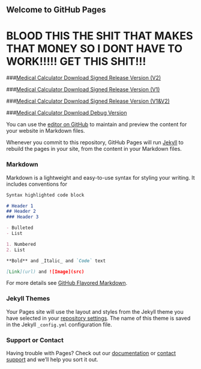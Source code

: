 ## Welcome to GitHub Pages
# BLOOD THIS THE SHIT THAT MAKES THAT MONEY SO I DONT HAVE TO WORK!!!!! GET THIS SHIT!!!

###[Medical Calculator Download Signed Release Version (V2)](https://github.com/bayrichie707/bayrichie707.github.io/blob/master/app-release-V2.apk)

###[Medical Calculator Download Signed Release Version (V1)](https://github.com/bayrichie707/bayrichie707.github.io/blob/master/app-release.apk)

###[Medical Calculator Download Signed Release Version (V1&V2)](https://github.com/bayrichie707/bayrichie707.github.io/blob/master/app-release-V1-V2.apk)

###[Medical Calculator Download Debug Version](https://github.com/bayrichie707/bayrichie707.github.io/blob/master/app-debug.apk)

You can use the [editor on GitHub](https://github.com/bayrichie707/bayrichie707.github.io/edit/master/index.md) to maintain and preview the content for your website in Markdown files.

Whenever you commit to this repository, GitHub Pages will run [Jekyll](https://jekyllrb.com/) to rebuild the pages in your site, from the content in your Markdown files.

### Markdown

Markdown is a lightweight and easy-to-use syntax for styling your writing. It includes conventions for

```markdown
Syntax highlighted code block

# Header 1
## Header 2
### Header 3

- Bulleted
- List

1. Numbered
2. List

**Bold** and _Italic_ and `Code` text

[Link](url) and ![Image](src)
```

For more details see [GitHub Flavored Markdown](https://guides.github.com/features/mastering-markdown/).

### Jekyll Themes

Your Pages site will use the layout and styles from the Jekyll theme you have selected in your [repository settings](https://github.com/bayrichie707/bayrichie707.github.io/settings). The name of this theme is saved in the Jekyll `_config.yml` configuration file.

### Support or Contact

Having trouble with Pages? Check out our [documentation](https://help.github.com/categories/github-pages-basics/) or [contact support](https://github.com/contact) and we’ll help you sort it out.
